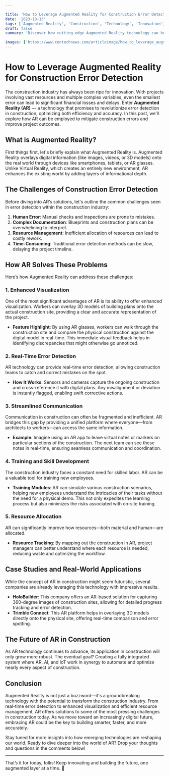 ```yaml
---

title: 'How to Leverage Augmented Reality for Construction Error Detection'
date: '2023-10-13'
tags: ['Augmented Reality', 'Construction', 'Technology', 'Innovation']
draft: false
summary: 'Discover how cutting-edge Augmented Reality technology can be utilized to detect and mitigate errors in construction projects, ensuring higher accuracy and efficiency.'

images: ['https://www.contechnews.com/articleimage/how_to_leverage_augmented_reality_for_construction_error_detection.webp']
---
```


# How to Leverage Augmented Reality for Construction Error Detection

The construction industry has always been ripe for innovation. With projects involving vast resources and multiple complex variables, even the smallest error can lead to significant financial losses and delays. Enter **Augmented Reality (AR)** — a technology that promises to revolutionize error detection in construction, optimizing both efficiency and accuracy. In this post, we'll explore how AR can be employed to mitigate construction errors and improve project outcomes.

## What is Augmented Reality?

First things first, let's briefly explain what Augmented Reality is. Augmented Reality overlays digital information (like images, videos, or 3D models) onto the real world through devices like smartphones, tablets, or AR glasses. Unlike Virtual Reality, which creates an entirely new environment, AR enhances the existing world by adding layers of informational depth.

## The Challenges of Construction Error Detection

Before diving into AR’s solutions, let's outline the common challenges seen in error detection within the construction industry:

1. **Human Error**: Manual checks and inspections are prone to mistakes.
2. **Complex Documentation**: Blueprints and construction plans can be overwhelming to interpret.
3. **Resource Management**: Inefficient allocation of resources can lead to costly rework.
4. **Time-Consuming**: Traditional error detection methods can be slow, delaying the project timeline.

## How AR Solves These Problems

Here’s how Augmented Reality can address these challenges:

### 1. Enhanced Visualization

One of the most significant advantages of AR is its ability to offer enhanced visualization. Workers can overlay 3D models of building plans onto the actual construction site, providing a clear and accurate representation of the project.

- **Feature Highlight**: By using AR glasses, workers can walk through the construction site and compare the physical construction against the digital model in real-time. This immediate visual feedback helps in identifying discrepancies that might otherwise go unnoticed.

### 2. Real-Time Error Detection

AR technology can provide real-time error detection, allowing construction teams to catch and correct mistakes on the spot.

- **How It Works**: Sensors and cameras capture the ongoing construction and cross-reference it with digital plans. Any misalignment or deviation is instantly flagged, enabling swift corrective actions.

### 3. Streamlined Communication

Communication in construction can often be fragmented and inefficient. AR bridges this gap by providing a unified platform where everyone—from architects to workers—can access the same information.

- **Example**: Imagine using an AR app to leave virtual notes or markers on particular sections of the construction. The next team can see these notes in real-time, ensuring seamless communication and coordination.

### 4. Training and Skill Development

The construction industry faces a constant need for skilled labor. AR can be a valuable tool for training new employees.

- **Training Modules**: AR can simulate various construction scenarios, helping new employees understand the intricacies of their tasks without the need for a physical demo. This not only expedites the learning process but also minimizes the risks associated with on-site training.

### 5. Resource Allocation

AR can significantly improve how resources—both material and human—are allocated.

- **Resource Tracking**: By mapping out the construction in AR, project managers can better understand where each resource is needed, reducing waste and optimizing the workflow.

## Case Studies and Real-World Applications

While the concept of AR in construction might seem futuristic, several companies are already leveraging this technology with impressive results.

- **HoloBuilder**: This company offers an AR-based solution for capturing 360-degree images of construction sites, allowing for detailed progress tracking and error detection.
- **Trimble Connect**: This AR platform helps in overlaying 3D models directly onto the physical site, offering real-time comparison and error spotting.

## The Future of AR in Construction

As AR technology continues to advance, its application in construction will only grow more robust. The eventual goal? Creating a fully integrated system where AR, AI, and IoT work in synergy to automate and optimize nearly every aspect of construction.

## Conclusion

Augmented Reality is not just a buzzword—it's a groundbreaking technology with the potential to transform the construction industry. From real-time error detection to enhanced visualization and efficient resource management, AR offers solutions to some of the most pressing challenges in construction today. As we move toward an increasingly digital future, embracing AR could be the key to building smarter, faster, and more accurately.

Stay tuned for more insights into how emerging technologies are reshaping our world. Ready to dive deeper into the world of AR? Drop your thoughts and questions in the comments below!

---

That’s it for today, folks! Keep innovating and building the future, one augmented layer at a time. 🚀